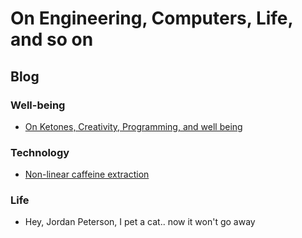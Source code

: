 # On Engineering, Computers, Life, and so on


## Blog
### Well-being
- [On Ketones, Creativity, Programming, and well being](blog/biohacks/cocoonut_oil_310122.md)

### Technology
- [Non-linear caffeine extraction]()

### Life
- Hey, Jordan Peterson, I pet a cat.. now it won't go away
